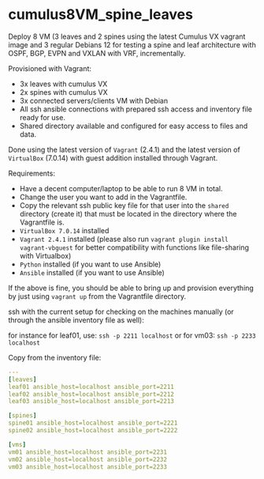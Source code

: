 # cumulus8VM_spine_leaves
Deploy 8 VM (3 leaves and 2 spines using the latest Cumulus VX vagrant image and 3 regular Debians 12 for testing a spine and leaf architecture with OSPF, BGP, EVPN and VXLAN with VRF, incrementally.

Provisioned with Vagrant:
* 3x leaves with cumulus VX
* 2x spines with cumulus VX
* 3x connected servers/clients VM with Debian
* All ssh ansible connections with prepared ssh access and inventory file ready for use.
* Shared directory available and configured for easy access to files and data.

Done using the latest version of `Vagrant` (2.4.1) and the latest version of `VirtualBox` (7.0.14) with guest addition installed through Vagrant.

Requirements:

* Have a decent computer/laptop to be able to run 8 VM in total.
* Change the user you want to add in the Vagrantfile.
* Copy the relevant ssh public key file for that user into the `shared` directory (create it) that must be located in the directory where the Vagrantfile is.
* `VirtualBox 7.0.14` installed
* `Vagrant 2.4.1` installed (please also run `vagrant plugin install vagrant-vbguest` for better compatibility with functions like file-sharing with Virtualbox)
* `Python` installed (if you want to use Ansible)
* `Ansible` installed (if you want to use Ansible)

If the above is fine, you should be able to bring up and provision everything by just using `vagrant up` from the Vagrantfile directory.

ssh with the current setup for checking on the machines manually (or through the ansible inventory file as well):

for instance for leaf01, use: `ssh -p 2211 localhost`
or for vm03: `ssh -p 2233 localhost`

Copy from the inventory file:

```yml
---
[leaves]
leaf01 ansible_host=localhost ansible_port=2211
leaf02 ansible_host=localhost ansible_port=2212
leaf03 ansible_host=localhost ansible_port=2213

[spines]
spine01 ansible_host=localhost ansible_port=2221
spine02 ansible_host=localhost ansible_port=2222

[vms]
vm01 ansible_host=localhost ansible_port=2231
vm02 ansible_host=localhost ansible_port=2232
vm03 ansible_host=localhost ansible_port=2233
```
